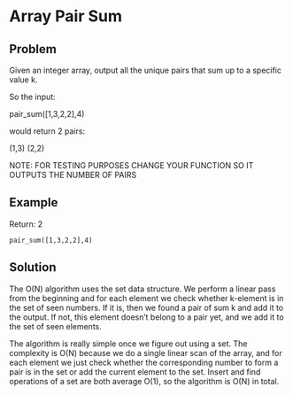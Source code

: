 # Array Pair Sum

## Problem

Given an integer array, output all the unique pairs that sum up to a specific value k.

So the input:

pair_sum([1,3,2,2],4)

would return 2 pairs:

 (1,3)
 (2,2)

NOTE: FOR TESTING PURPOSES CHANGE YOUR FUNCTION SO IT OUTPUTS THE NUMBER OF PAIRS

## Example

Return: 2
```
pair_sum([1,3,2,2],4)
```

## Solution
The O(N) algorithm uses the set data structure. We perform a linear pass from the beginning and for each element we check whether k-element is in the set of seen numbers. If it is, then we found a pair of sum k and add it to the output. If not, this element doesn’t belong to a pair yet, and we add it to the set of seen elements.

The algorithm is really simple once we figure out using a set. The complexity is O(N) because we do a single linear scan of the array, and for each element we just check whether the corresponding number to form a pair is in the set or add the current element to the set. Insert and find operations of a set are both average O(1), so the algorithm is O(N) in total.